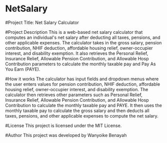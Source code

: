 # NetSalary
#Project Title: Net Salary Calculator

#Project Description
This is a web-based net salary calculator that computes an individual's net salary after deducting all taxes, pensions, and other applicable expenses. The calculator takes in the gross salary, pension contribution, NHIF deduction, affordable housing relief, owner-occupier interest, and disability exemption. It also retrieves the Personal Relief, Insurance Relief, Allowable Pension Contribution, and Allowable Hosp Contribution parameters to calculate the monthly taxable pay and Pay As You Earn (PAYE).

#How it works
The calculator has input fields and dropdown menus where the user enters values for pension contribution, NHIF deduction, affordable housing relief, owner-occupier interest, and disability exemption. The calculator then retrieves other parameters such as Personal Relief, Insurance Relief, Allowable Pension Contribution, and Allowable Hosp Contribution to calculate the monthly taxable pay and PAYE. It then uses the monthly taxable pay to calculate the gross salary and then deducts all taxes, pensions, and other applicable expenses to compute the net salary.

#License
This project is licensed under the MIT License.

#Author
This project was developed by Wanyoike Benayah
